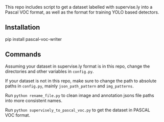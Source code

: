 This repo includes script to get a dataset labelled with supervise.ly into a Pascal VOC format, as well as the format for training YOLO based detectors.

## Installation
pip install pascal-voc-writer

## Commands
Assuming your dataset in supervise.ly format is in this repo, change the directories and other variables in `config.py`. 

If your dataset is not in this repo, make sure to change the path to absolute paths in `config.py`, mainly `json_path_pattern` and `img_patterns`.

Run `python rename_file.py` to clean image and annotation jsons file paths into more consistent names.

Run `python supervisely_to_pascal_voc.py` to get the dataset in PASCAL VOC format.
